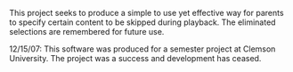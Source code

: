 This project seeks to produce a simple to use yet effective way for parents to specify certain content to be skipped during playback. The eliminated selections are remembered for future use.

12/15/07: This software was produced for a semester project at Clemson University. The project was a success and development has ceased.